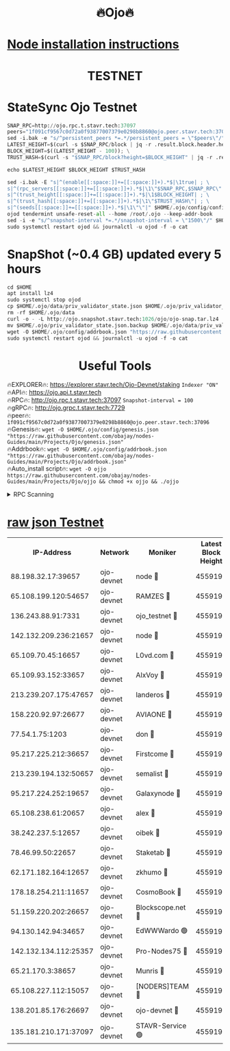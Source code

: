 <h1 align="center"> 🔥Ojo🔥</h1>

[Node installation instructions](https://github.com/obajay/nodes-Guides/tree/main/Projects/Ojo)
=

<h1 align="center"> TESTNET</h1>

# StateSync Ojo Testnet
```python
SNAP_RPC=http://ojo.rpc.t.stavr.tech:37097
peers="1f091cf9567c0d72a0f93877007379e0298b8860@ojo.peer.stavr.tech:37096"
sed -i.bak -e "s/^persistent_peers *=.*/persistent_peers = \"$peers\"/" $HOME/.ojo/config/config.toml
LATEST_HEIGHT=$(curl -s $SNAP_RPC/block | jq -r .result.block.header.height); \
BLOCK_HEIGHT=$((LATEST_HEIGHT - 100)); \
TRUST_HASH=$(curl -s "$SNAP_RPC/block?height=$BLOCK_HEIGHT" | jq -r .result.block_id.hash)

echo $LATEST_HEIGHT $BLOCK_HEIGHT $TRUST_HASH

sed -i.bak -E "s|^(enable[[:space:]]+=[[:space:]]+).*$|\1true| ; \
s|^(rpc_servers[[:space:]]+=[[:space:]]+).*$|\1\"$SNAP_RPC,$SNAP_RPC\"| ; \
s|^(trust_height[[:space:]]+=[[:space:]]+).*$|\1$BLOCK_HEIGHT| ; \
s|^(trust_hash[[:space:]]+=[[:space:]]+).*$|\1\"$TRUST_HASH\"| ; \
s|^(seeds[[:space:]]+=[[:space:]]+).*$|\1\"\"|" $HOME/.ojo/config/config.toml
ojod tendermint unsafe-reset-all --home /root/.ojo --keep-addr-book
sed -i -e "s/^snapshot-interval *=.*/snapshot-interval = \"1500\"/" $HOME/.ojo/config/app.toml
sudo systemctl restart ojod && journalctl -u ojod -f -o cat
```
# SnapShot (~0.4 GB) updated every 5 hours
```python
cd $HOME
apt install lz4
sudo systemctl stop ojod
cp $HOME/.ojo/data/priv_validator_state.json $HOME/.ojo/priv_validator_state.json.backup
rm -rf $HOME/.ojo/data
curl -o - -L http://ojo.snapshot.stavr.tech:1026/ojo/ojo-snap.tar.lz4 | lz4 -c -d - | tar -x -C $HOME/.ojo --strip-components 2
mv $HOME/.ojo/priv_validator_state.json.backup $HOME/.ojo/data/priv_validator_state.json
wget -O $HOME/.ojo/config/addrbook.json "https://raw.githubusercontent.com/obajay/nodes-Guides/main/Projects/Ojo/addrbook.json"
sudo systemctl restart ojod && journalctl -u ojod -f -o cat
```
 <h1 align="center"> Useful Tools</h1>

🔥EXPLORER🔥:        https://explorer.stavr.tech/Ojo-Devnet/staking        `Indexer "ON"` \
🔥API🔥:                     https://ojo.api.t.stavr.tech \
🔥RPC🔥:                    http://ojo.rpc.t.stavr.tech:37097              `Snapshot-interval = 100` \
🔥gRPC🔥:                  http://ojo.grpc.t.stavr.tech:7729 \
🔥peer🔥:                   `1f091cf9567c0d72a0f93877007379e0298b8860@ojo.peer.stavr.tech:37096` \
🔥Genesis🔥:    ```wget -O $HOME/.ojo/config/genesis.json "https://raw.githubusercontent.com/obajay/nodes-Guides/main/Projects/Ojo/genesis.json"``` \
🔥Addrbook🔥:    ```wget -O $HOME/.ojo/config/addrbook.json "https://raw.githubusercontent.com/obajay/nodes-Guides/main/Projects/Ojo/addrbook.json"``` \
🔥Auto_install script🔥: ```wget -O ojjo https://raw.githubusercontent.com/obajay/nodes-Guides/main/Projects/Ojo/ojjo && chmod +x ojjo && ./ojjo```


<details>
<summary>RPC Scanning</summary>

<h2 align="center"> We scan nodes in real time every 4 hours. And we provide the final result of RPC endpoints.
We cannot influence the operation of these nodes in any way. </h2>


```python
If Voting Power is higher than 0 --> then the Node is a validator of the network and may be subject to attack and be a potential threat to the chain.
```
```python
We marked such validators with a red symbol
```

</details>

[raw json Testnet](https://rpc-check.ojot.stavr.tech/ojot/rpc-ojot-result.json)
=


<table><tr><th>IP-Address</th><th>Network</th><th>Moniker</th><th>Latest Block Height</th><th>Earliest Block Height</th><th>Catching Up</th><th>Tx Index</th><th>Voting Power</th><th>Scan Time</th></tr><tr><td>88.198.32.17:39657</td><td>ojo-devnet</td><td>node 🔴</td><td>4559198</td><td>300001</td><td>False</td><td>on</td><td>65654</td><td>2023-12-19T05:56:58.499791687UTC</td></tr><tr><td>65.108.199.120:54657</td><td>ojo-devnet</td><td>RAMZES 🔴</td><td>4559193</td><td>306156</td><td>False</td><td>on</td><td>15420</td><td>2023-12-19T05:56:29.233110029UTC</td></tr><tr><td>136.243.88.91:7331</td><td>ojo-devnet</td><td>ojo_testnet 🔴</td><td>4559194</td><td>308845</td><td>False</td><td>on</td><td>1000</td><td>2023-12-19T05:56:38.554372191UTC</td></tr><tr><td>142.132.209.236:21657</td><td>ojo-devnet</td><td>node 🔴</td><td>4559197</td><td>350001</td><td>False</td><td>on</td><td>1999</td><td>2023-12-19T05:56:56.825798057UTC</td></tr><tr><td>65.109.70.45:16657</td><td>ojo-devnet</td><td>L0vd.com 🔴</td><td>4559199</td><td>695918</td><td>False</td><td>off</td><td>998</td><td>2023-12-19T05:57:04.625602824UTC</td></tr><tr><td>65.109.93.152:33657</td><td>ojo-devnet</td><td>AlxVoy 🔴</td><td>4559197</td><td>2319801</td><td>False</td><td>on</td><td>4536782</td><td>2023-12-19T05:56:56.534802425UTC</td></tr><tr><td>213.239.207.175:47657</td><td>ojo-devnet</td><td>landeros 🔴</td><td>4559196</td><td>2714001</td><td>False</td><td>off</td><td>11083</td><td>2023-12-19T05:56:51.500689186UTC</td></tr><tr><td>158.220.92.97:26677</td><td>ojo-devnet</td><td>AVIAONE 🔴</td><td>4559196</td><td>2754001</td><td>False</td><td>on</td><td>13867</td><td>2023-12-19T05:56:51.294101605UTC</td></tr><tr><td>77.54.1.75:1203</td><td>ojo-devnet</td><td>don 🔴</td><td>4559198</td><td>2906401</td><td>False</td><td>on</td><td>10</td><td>2023-12-19T05:56:58.269313020UTC</td></tr><tr><td>95.217.225.212:36657</td><td>ojo-devnet</td><td>Firstcome 🔴</td><td>4559194</td><td>2985946</td><td>False</td><td>on</td><td>13566</td><td>2023-12-19T05:56:38.253755638UTC</td></tr><tr><td>213.239.194.132:50657</td><td>ojo-devnet</td><td>semalist 🔴</td><td>4559193</td><td>3223522</td><td>False</td><td>on</td><td>19037</td><td>2023-12-19T05:56:29.468158529UTC</td></tr><tr><td>95.217.224.252:19657</td><td>ojo-devnet</td><td>Galaxynode 🔴</td><td>4559198</td><td>3685492</td><td>False</td><td>on</td><td>11888</td><td>2023-12-19T05:57:01.332448248UTC</td></tr><tr><td>65.108.238.61:20657</td><td>ojo-devnet</td><td>alex 🔴</td><td>4559192</td><td>4158001</td><td>False</td><td>on</td><td>11359</td><td>2023-12-19T05:56:28.902921045UTC</td></tr><tr><td>38.242.237.5:12657</td><td>ojo-devnet</td><td>oibek 🔴</td><td>4559192</td><td>4196001</td><td>False</td><td>off</td><td>1051</td><td>2023-12-19T05:56:29.819867455UTC</td></tr><tr><td>78.46.99.50:22657</td><td>ojo-devnet</td><td>Staketab 🔴</td><td>4559199</td><td>4254801</td><td>False</td><td>on</td><td>1276</td><td>2023-12-19T05:57:04.939094688UTC</td></tr><tr><td>62.171.182.164:12657</td><td>ojo-devnet</td><td>zkhumo 🔴</td><td>4559197</td><td>4384001</td><td>False</td><td>off</td><td>998</td><td>2023-12-19T05:56:57.282779489UTC</td></tr><tr><td>178.18.254.211:11657</td><td>ojo-devnet</td><td>CosmoBook 🔴</td><td>4559198</td><td>4392001</td><td>False</td><td>off</td><td>1068</td><td>2023-12-19T05:56:57.707016645UTC</td></tr><tr><td>51.159.220.202:26657</td><td>ojo-devnet</td><td>Blockscope.net 🔴</td><td>4559192</td><td>4425001</td><td>False</td><td>on</td><td>981</td><td>2023-12-19T05:56:28.578614714UTC</td></tr><tr><td>94.130.142.94:34657</td><td>ojo-devnet</td><td>EdWWWardo 🟢</td><td>4559197</td><td>4438946</td><td>False</td><td>on</td><td>0</td><td>2023-12-19T05:56:54.017248298UTC</td></tr><tr><td>142.132.134.112:25357</td><td>ojo-devnet</td><td>Pro-Nodes75 🔴</td><td>4559193</td><td>4459193</td><td>False</td><td>on</td><td>24651</td><td>2023-12-19T05:56:33.312546598UTC</td></tr><tr><td>65.21.170.3:38657</td><td>ojo-devnet</td><td>Munris 🔴</td><td>4559194</td><td>4459194</td><td>False</td><td>off</td><td>20123</td><td>2023-12-19T05:56:35.727585810UTC</td></tr><tr><td>65.108.227.112:15057</td><td>ojo-devnet</td><td>[NODERS]TEAM 🔴</td><td>4559198</td><td>4459198</td><td>False</td><td>off</td><td>9999</td><td>2023-12-19T05:57:01.739898151UTC</td></tr><tr><td>138.201.85.176:26697</td><td>ojo-devnet</td><td>ojo-devnet 🔴</td><td>4559199</td><td>4459199</td><td>False</td><td>on</td><td>1000024000</td><td>2023-12-19T05:57:04.179627779UTC</td></tr><tr><td>135.181.210.171:37097</td><td>ojo-devnet</td><td>STAVR-Service 🟢</td><td>4559193</td><td>4557001</td><td>False</td><td>on</td><td>0</td><td>2023-12-19T05:56:30.983692637UTC</td></tr></table>
